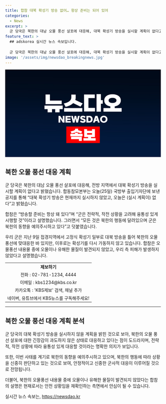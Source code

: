 ```yaml
---
title: 합참 대북 확성기 방송 없어… 항상 준비는 되어 있어
categories:
  - News
excerpt: >
  군 당국은 북한의 대남 오물 풍선 살포에 대응해, 대북 확성기 방송을 실시할 계획이 없다고 밝혔습니다. 합참은 “대북 확성기 방송은 현재까지 실시하지 않았고, 오늘은 (실시 계획이) 없다”며 “방송할 준비는 항상 돼 있다”고 설명했습니다. 우리 군은 지난 9일 접경지역에서 대북 방송을 틀어 오물 풍선에 맞대응한 바 있지만, 이후로는 확성기를 다시 가동하지 않고 있습니다. 합참은 오물풍선 내용물 중에 오물이나 유해한 물질이 발견되지 않았고, 우리 측 피해가 발생하지 않았다고 설명했습니다.
feature_text: >
  ## adskorea 실시간 뉴스 속보입니다.

  군 당국은 북한의 대남 오물 풍선 살포에 대응해, 대북 확성기 방송을 실시할 계획이 없다고 밝혔습니다. 합참은 “대북 확성기 방송은 현재까지 실시하지 않았고, 오늘은 (실시 계획이) 없다”며 “방송할 준비는 항상 돼 있다”고 설명했습니다. 우리 군은 지난 9일 접경지역에서 대북 방송을 틀어 오물 풍선에 맞대응한 바 있지만, 이후로는 확성기를 다시 가동하지 않고 있습니다. 합참은 오물풍선 내용물 중에 오물이나 유해한 물질이 발견되지 않았고, 우리 측 피해가 발생하지 않았다고 설명했습니다.
image: '/assets/img/newsdao_breakingnews.jpg'
---
```


<p><img src="/assets/img/newsdao_breakingnews.jpg" alt="adskorea 속보" /></p>

<h2 data-ke-size="size26">북한 오물 풍선 대응 계획</h2>

<p data-ke-size="size16">군 당국은 북한의 대남 오물 풍선 살포에 대응해, 전방 지역에서 대북 확성기 방송을 실시할 계획이 없다고 밝혔습니다. 합동참모본부는 오늘(25일) 국방부 출입기자단에 보낸 공지를 통해 “대북 확성기 방송은 현재까지 실시하지 않았고, 오늘은 (실시 계획이) 없다”고 밝혔습니다.</p>

<p data-ke-size="size16">합참은 “방송할 준비는 항상 돼 있다”며 “군은 전략적, 작전 상황을 고려해 융통성 있게 시행할 것”이라고 설명했습니다. 그러면서 “모든 것은 북한의 행동에 달려있으며 군은 북한의 동향을 예의주시하고 있다”고 덧붙였습니다.</p>

<p data-ke-size="size16">우리 군은 지난 9일 접경지역에서 고정식 확성기 일부로 대북 방송을 틀어 북한의 오물 풍선에 맞대응한 바 있지만, 이후로는 확성기를 다시 가동하지 않고 있습니다. 합참은 오물풍선 내용물 중에 오물이나 유해한 물질이 발견되지 않았고, 우리 측 피해가 발생하지 않았다고 설명했습니다.</p>

<table>
  <tr>
    <td style="text-align: center; height: 17px;"><b>제보하기</b></td>
  </tr>
  <tr>
    <td style="text-align: center; height: 17px;">전화 : 02-781-1234, 4444</td>
  </tr>
  <tr>
    <td style="text-align: center; height: 17px;">이메일 : kbs1234@kbs.co.kr</td>
  </tr>
  <tr>
    <td style="text-align: center; height: 17px;">카카오톡 : 'KBS제보' 검색, 채널 추가</td>
  </tr>
  <tr>
    <td style="text-align: center; height: 17px;">네이버, 유튜브에서 KBS뉴스를 구독해주세요!</td>
  </tr>
</table>

<hr>

<h2 data-ke-size="size26">북한 오물 풍선 대응 계획 분석</h2>

<p data-ke-size="size16">군 당국의 대북 확성기 방송을 실시하지 않을 계획을 밝힌 것으로 보아, 북한의 오물 풍선 살포에 대한 긴장감이 과도하지 않은 상태로 대응하고 있다는 점이 도드라지며, 전략적, 작전 상황에 따라 융통성 있게 대응할 것이라는 명확한 의지가 보입니다.</p>

<p data-ke-size="size16">또한, 이번 사태를 계기로 북한의 동향을 예의주시하고 있으며, 북한의 행동에 따라 상황을 신중히 판단하고 있는 것으로 보여, 안정적이고 신중한 군사적 대응이 이루어질 것으로 전망됩니다.</p>

<p data-ke-size="size16">더불어, 북한의 오물풍선 내용물 중에 오물이나 유해한 물질이 발견되지 않았다는 합참의 설명은 현재로서는 안전 상황임을 재확인하는 측면에서 안심이 될 수 있습니다.</p>

<p data-ke-size="size16"></p>
실시간 뉴스 속보는, <a href="https://newsdao.kr" rel="dofollow">https://newsdao.kr</a>


